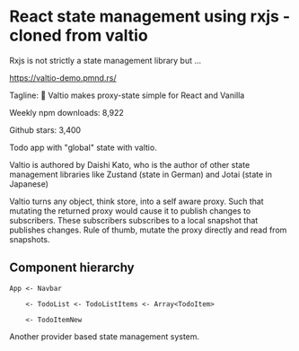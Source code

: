 # React state management using rxjs - cloned from valtio

Rxjs is not strictly a state management library but ...

<https://valtio-demo.pmnd.rs/>

Tagline: 💊 Valtio makes proxy-state simple for React and Vanilla

Weekly npm downloads: 8,922

Github stars: 3,400

Todo app with "global" state with valtio.

Valtio is authored by Daishi Kato, who is the author of other state management libraries like Zustand (state in German) and Jotai (state in Japanese)

Valtio turns any object, think store, into a self aware proxy.
Such that mutating the returned proxy would cause it to publish changes to subscribers.
These subscribers subscribes to a local snapshot that publishes changes.
Rule of thumb, mutate the proxy directly and read from snapshots.

## Component hierarchy

    App <- Navbar

        <- TodoList <- TodoListItems <- Array<TodoItem>

        <- TodoItemNew

Another provider based state management system.
